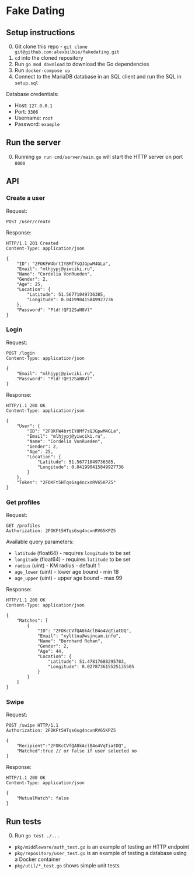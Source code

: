# Fake Dating

## Setup instructions

0. Git clone this repo - `git clone git@github.com:alexbilbie/fakedating.git`
0. `cd` into the cloned repository
0. Run `go mod download` to download the Go dependencies
0. Run `docker-compose up`
0. Connect to the MariaDB database in an SQL client and run the SQL in `setup.sql`

Database credentials:
* Host: `127.0.0.1`
* Port: `3306`
* Username: `root`
* Password: `example`

## Run the server

0. Running `go run cmd/server/main.go` will start the HTTP server on port `8000`

## API

### Create a user

Request: 

```
POST /user/create
```

Response:

```
HTTP/1.1 201 Created
Content-Type: application/json

{
    "ID": "2FOKFW4brtIY8Mf7sQJGpwM4GLa",
    "Email": "mlhjypj@yiwciki.ru",
    "Name": "Cordelia VonRueden",
    "Gender": 2,
    "Age": 25,
    "Location": {
        "Latitude": 51.56771049736385,
        "Longitude": 0.041990415849927736
    },
    "Password": "Pld!!QF12SaN8Vl"
}
```

### Login

Request:

```
POST /login
Content-Type: application/json

{
    "Email": "mlhjypj@yiwciki.ru",
    "Password": "Pld!!QF12SaN8Vl"
}
```

Response:

```
HTTP/1.1 200 OK
Content-Type: application/json

{
    "User": {
        "ID": "2FOKFW4brtIY8Mf7sQJGpwM4GLa",
        "Email": "mlhjypj@yiwciki.ru",
        "Name": "Cordelia VonRueden",
        "Gender": 2,
        "Age": 25,
        "Location": {
            "Latitude": 51.56771049736385,
            "Longitude": 0.041990415849927736
        }
    },
    "Token": "2FOKFt5HTqs6sg4ncxnRV65KPZ5"
}
```

### Get profiles

Request:

```
GET /profiles
Authorization: 2FOKFt5HTqs6sg4ncxnRV65KPZ5
```

Available query parameters:

* `latitude` (float64) - requires `longitude` to be set
* `longitude` (float64) - requires `latitude` to be set
* `radius` (uint) - KM radius - default 1
* `age_lower` (uint) - lower age bound - min 18
* `age_upper` (uint) - upper age bound - max 99

Response:

```
HTTP/1.1 200 OK
Content-Type: application/json

{
    "Matches": [
        {
            "ID": "2FOKcCVfQA8kAclB4o4VqTiatDQ",
            "Email": "xylttoa@wsjncam.info",
            "Name": "Bernhard Rohan",
            "Gender": 2,
            "Age": 44,
            "Location": {
                "Latitude": 51.47817688295783,
                "Longitude": 0.027873615525135505
            }
        }
    ]
}
```

### Swipe

Request:

```
POST /swipe HTTP/1.1
Authorization: 2FOKFt5HTqs6sg4ncxnRV65KPZ5

{
    "Recipient":"2FOKcCVfQA8kAclB4o4VqTiatDQ", 
    "Matched":true // or false if user selected no
}
```

Response:

```
HTTP/1.1 200 OK
Content-Type: application/json

{
    "MutualMatch": false
}
```

## Run tests

0. Run `go test ./...`

* `pkg/middleware/auth_test.go` is an example of testing an HTTP endpoint
* `pkg/repository/user_test.go` is an example of testing a database using a Docker container
* `pkg/util/*_test.go` shows simple unit tests